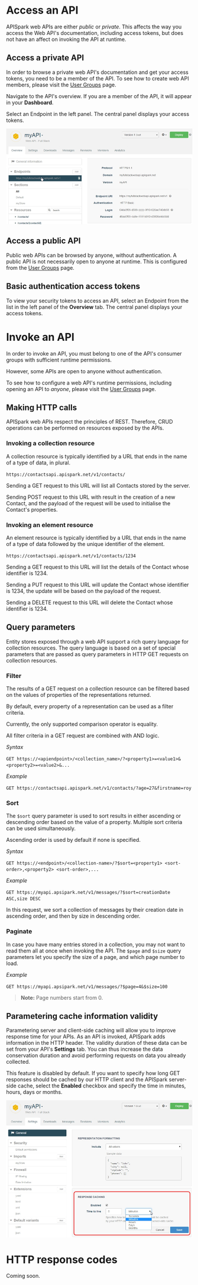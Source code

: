 
# Access an API

APISpark web APIs are either *public* or *private*. This affects the way you access the Web API's documentation, including access tokens, but does not have an affect on invoking the API at runtime.

## Access a private API

In order to browse a private web API's documentation and get your access tokens, you need to be a member of the API. To see how to create web API members, please visit the [User Groups](/technical-resources/apispark/guide/publish/secure/user-groups "User groups") page.

Navigate to the API's overview. If you are a member of the API, it will appear in your **Dashboard**.

Select an Endpoint in the left panel. The central panel displays your access tokens.

![access tokens](images/access-tokens.jpg "access tokens")

## Access a public API

Public web APIs can be browsed by anyone, without authentication. A public API is not necessarily open to anyone at runtime. This is configured from the [User Groups](/technical-resources/apispark/guide/publish/secure/user-groups "User groups") page.

## Basic authentication access tokens

To view your security tokens to access an API, select an Endpoint from the list in the left panel of the **Overview** tab. The central panel displays your access tokens.

# Invoke an API

In order to invoke an API, you must belong to one of the API's consumer groups with sufficient runtime permissions.

However, some APIs are open to anyone without authentication.

To see how to configure a web API's runtime permissions, including opening an API to *anyone*, please visit the [User Groups](/technical-resources/apispark/guide/publish/secure/user-groups "User groups") page.

## Making HTTP calls

APISpark web APIs respect the principles of REST. Therefore, CRUD operations can be performed on resources exposed by the APIs.

### Invoking a collection resource

A collection resource is typically identified by a URL that ends in the name of a type of data, in plural.

`https://contactsapi.apispark.net/v1/contacts/ `

Sending a GET request to this URL will list all Contacts stored by the server.

Sending POST request to this URL with result in the creation of a new Contact, and the payload of the request will be used to initialise the Contact's properties.

### Invoking an element resource

An element resource is typically identified by a URL that ends in the name of a type of data followed by the unique identifier of the element.

`https://contactsapi.apispark.net/v1/contacts/1234 `

Sending a GET request to this URL will list the details of the Contact whose identifier is 1234.

Sending a PUT request to this URL will update the Contact whose identifier is 1234, the update will be based on the payload of the request.

Sending a DELETE request to this URL will delete the Contact whose identifier is 1234.  

## Query parameters

Entity stores exposed through a web API support a rich query language for collection resources. The query language is based on a set of special parameters that are passed as query parameters in HTTP GET requests on collection resources.

### Filter

The results of a GET request on a collection resource can be filtered based on the values of properties of the representations returned.

By default, every property of a representation can be used as a filter criteria.

Currently, the only supported comparison operator is equality.

All filter criteria in a GET request are combined with AND logic.

*Syntax*

`GET https://<apiendpoint>/<collection_name>/?<property1>=<value1>&<property2>=<value2>&...`

*Example*

`GET https://contactsapi.apispark.net/v1/contacts/?age=27&firstname=roy`

### Sort

The `$sort` query parameter is used to sort results in either ascending or descending order based on the value of a property. Multiple sort criteria can be used simultaneously.

Ascending order is used by default if none is specified.

*Syntax*

`GET https://<endpoint>/<collection-name>/?$sort=<property1> <sort-order>,<property2> <sort-order>,...`

*Example*

`GET https://myapi.apsipark.net/v1/messages/?$sort=creationDate ASC,size DESC`

In this request, we sort a collection of messages by their creation date in ascending order, and then by size in descending order.


### Paginate

In case you have many entries stored in a collection, you may not want to read them all at once when invoking the API. The `$page` and `$size` query parameters let you specify the size of a page, and which page number to load.

*Example*

`GET https://myapi.apsipark.net/v1/messages/?$page=4&$size=100`

>**Note:** Page numbers start from 0.

<!--
### Load Strategy

The `$strategy` query parameter is used to define whether or not to load data references, and if so at what depth.

`$strategy` can take values *load* or *reference*. The default load strategy is *reference*.

If the load strategy is specified, the `$depth` parameter indicates at which depth related data should be loaded.

*Examples*

Data model: An Organization has Employees which each have an Address.

*Reference strategy*

`GET https://myapi.apsipark.net/v1/organizations/?$strategy=reference`

In this request, the `$strategy` is set to *reference*, therefore the list of Organizations is loaded along with all the values of primitive type properties (e.g. name). Employees are only loaded by reference.  

```json
{
  "list": [
    {
      "id": "1234",
      “name”: “Restlet”,
      "employees": [
        {
          "id": "2345",
          "name": null,
          “address”:null
        },
        {
          "id": "2345",
          "name": null,
          “address”:null
        }
      ]
    }
  ]
}
```

*Load strategy*

`GET https://myapi.apsipark.net/v1/organizations/?$strategy=load`

In this request, in which the `$depth` parameter is set to its default value 1, Organizations are loaded along with the first level of related data, therefore the values of primitive type fields of Employees are also loaded.

```json
{
  "list": [
    {
      "id": "1234",
      “name”: “Restlet”,
      "employees": [
        {
          "id": "2345",
          "name": “Roy”,
          “address”:{
            "id": "4567",
            "value": null
          }
        },
        {
          "id": "3456",
          "name": “Ada”,
          “address”:{
            "id": "5678",
            "value": null
          }
        }
      ]
    }
  ]
}
```

*Load strategy, depth set to 2*

`GET https://myapi.apsipark.net/v1/organizations/?$strategy=load&$depth=2`

In this request, in which the `$depth` parameter is set to 2, Organizations are loaded along with the first level of related data (Employees) along with the third level of related data (Employee Addresses).

```json
{
  "list": [
    {
      "id": "1234",
      “name”: “Restlet”,
      "employees": [
        {
          "id": "2345",
          "name": “Roy”,
          “address”:{
            "id": "4567",
            "value": “123 Happy Street, Happy Land”
          }
        },
        {
          "id": "3456",
          "name": “Ada”,
          “address”:{
            "id": "5678",
            "value": “234 Funky Road, Funky Town”
          }
        }
      ]
    }
  ]
}
```

-->

## Parametering cache information validity

Parametering server and client-side caching will allow you to improve response time for your APIs. As an API is invoked, APISpark adds information in the HTTP header. The validity duration of these data can be set from your API's **Settings** tab. You can thus increase the data conservation duration and avoid performing requests on data you already collected.

This feature is disabled by default. If you want to specify how long GET responses should be cached by our HTTP client and the APISpark server-side cache, select the **Enabled** checkbox and specify the time in minutes, hours, days or months.

![response caching](images/response-caching.jpg "response caching")

# HTTP response codes

Coming soon.
